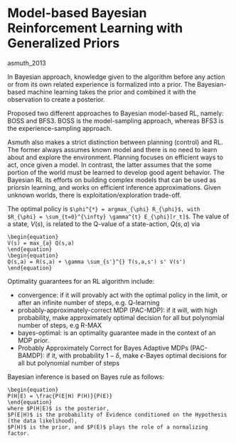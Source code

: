 # Model-based Bayesian Reinforcement Learning with Generalized Priors
asmuth_2013

In Bayesian approach, knowledge given to the algorithm before any action or from its own related experience is formalized into a prior.
The Bayesian-based machine learning takes the prior and combined it with the observation to create a posterior.

Proposed two different approaches to Bayesian model-based RL, namely: BOSS and BFS3.
BOSS is the model-sampling approach, whereas BFS3 is the experience-sampling approach.

Asmuth also makes a strict distinction between planning (control) and RL.
The former always assumes known model and there is no need to learn about and explore the environment.
Planning focuses on efficient ways to act, once given a model.
In contrast, the latter assumes that the some portion of the world must be learned to develop good agent behavior.
The Bayesian RL its efforts on building complex models that can be used as priorsin learning, and
works on efficient inference approximations.
Given unknown worlds, there is exploitation/exploration trade-off.

The optimal policy is `$\phi^{*} = argmax_{\phi} R_{\phi}$, with $R_{\phi} = \sum_{t=0}^{\infty} \gamma^{t} E_{\phi}[r_t]$`.
The value of a state, $V(s)$, is related to the Q-value of a state-action, $Q (s, a)$ via
```
\begin{equation}
V(s) = max_{a} Q(s,a)
\end{equation}
\begin{equation}
Q(s,a) = R(s,a) + \gamma \sum_{s'}^{} T(s,a,s') s' V(s')
\end{equation}
```

Optimality guarantees for an RL algorithm include:
* convergence:
  if it will provably act with the optimal policy in the limit, or after an infinite number of steps, e.g. Q-learning
* probably-approximately-correct MDP (PAC-MDP):
  if it will, with high probability, make approximately optimal decision for all but polynomial number of steps, e.g R-MAX
* bayes-optimal:
  is an optimality guarantee made in the context of an MDP prior.
* Probably Approximately Correct for Bayes Adaptive MDPs (PAC-BAMDP):
  if it, with probability $1-\delta$, make $\epsilon$-Bayes optimal decisions for all but polynomial number of steps

Bayesian inference is based on Bayes rule as follows:
```
\begin{equation}
P(H|E) = \frac{P(E|H) P(H)}{P(E)}
\end{equation}
where $P(H|E)$ is the posterior,
$P(E|H)$ is the probability of Evidence conditioned on the Hypothesis (the data likelihood),
$P(H)$ is the prior, and $P(E)$ plays the role of a normalizing factor.
```

